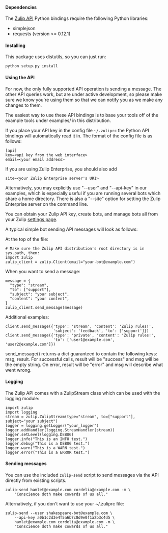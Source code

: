 #### Dependencies

The [Zulip API](https://zulip.com/api) Python bindings require the
following Python libraries:

* simplejson
* requests (version >= 0.12.1)


#### Installing

This package uses distutils, so you can just run:

    python setup.py install

#### Using the API

For now, the only fully supported API operation is sending a message.
The other API queries work, but are under active development, so
please make sure we know you're using them so that we can notify you
as we make any changes to them.

The easiest way to use these API bindings is to base your tools off
of the example tools under examples/ in this distribution.

If you place your API key in the config file `~/.zuliprc` the Python
API bindings will automatically read it in. The format of the config
file is as follows:

    [api]
    key=<api key from the web interface>
    email=<your email address>

If you are using Zulip Enterprise, you should also add

    site=<your Zulip Enterprise server's URI>

Alternatively, you may explicitly use "--user" and "--api-key" in our
examples, which is especially useful if you are running several bots
which share a home directory.  There is also a "--site" option for
setting the Zulip Enterprise server on the command line.

You can obtain your Zulip API key, create bots, and manage bots all
from your Zulip [settings page](https://zulip.com/#settings).

A typical simple bot sending API messages will look as follows:

At the top of the file:

    # Make sure the Zulip API distribution's root directory is in sys.path, then:
    import zulip
    zulip_client = zulip.Client(email="your-bot@example.com")

When you want to send a message:

    message = {
      "type": "stream",
      "to": ["support"],
      "subject": "your subject",
      "content": "your content",
    }
    zulip_client.send_message(message)

Additional examples:

    client.send_message({'type': 'stream', 'content': 'Zulip rules!',
                         'subject': 'feedback', 'to': ['support']})
    client.send_message({'type': 'private', 'content': 'Zulip rules!',
                         'to': ['user1@example.com', 'user2@example.com']})

send_message() returns a dict guaranteed to contain the following
keys: msg, result.  For successful calls, result will be "success" and
msg will be the empty string.  On error, result will be "error" and
msg will describe what went wrong.

#### Logging
The Zulip API comes with a ZulipStream class which can be used with the
logging module:

```
import zulip
import logging
stream = zulip.ZulipStream(type="stream", to=["support"], subject="your subject")
logger = logging.getLogger("your_logger")
logger.addHandler(logging.StreamHandler(stream))
logger.setLevel(logging.DEBUG)
logger.info("This is an INFO test.")
logger.debug("This is a DEBUG test.")
logger.warn("This is a WARN test.")
logger.error("This is a ERROR test.")
```

#### Sending messages

You can use the included `zulip-send` script to send messages via the
API directly from existing scripts.

    zulip-send hamlet@example.com cordelia@example.com -m \
        "Conscience doth make cowards of us all."

Alternatively, if you don't want to use your ~/.zuliprc file:

    zulip-send --user shakespeare-bot@example.com \
        --api-key a0b1c2d3e4f5a6b7c8d9e0f1a2b3c4d5 \
        hamlet@example.com cordelia@example.com -m \
        "Conscience doth make cowards of us all."
